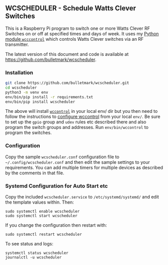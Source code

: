 ## WCSCHEDULER - Schedule Watts Clever Switches

This is a Raspberry Pi program to switch one or more Watts Clever RF
Switches on or off at specified times and days of week. It uses my
[Python module `wcccontrol`](https://github.com/bulletmark/wccontrol)
which controls Watts Clever switches via an RF transmitter.

The latest version of this document and code is available at
https://github.com/bulletmark/wcscheduler.

### Installation

```bash
git clone https://github.com/bulletmark/wcscheduler.git
cd wcscheduler
python3 -m venv env
env/bin/pip install -r requirements.txt
env/bin/pip install wcscheduler
```

The above will install
[`wccontrol`](https://pypi.org/project/wccontrol/) in your local env/
dir but you then need to follow the instructions to [configure
wccontrol](https://pypi.org/project/wccontrol/) from your local `env/`.
Be sure to set up the `gpio` group and `udev` rules etc described there
and also program the switch groups and addresses. Run
`env/bin/wccontrol` to program the switches.

### Configuration

Copy the sample `wcscheduler.conf` configuration file to
`~/.config/wcscheduler.conf` and then edit the sample settings to your
requirements. You can add multiple timers for multiple devices as
described by the comments in that file.

### Systemd Configuration for Auto Start etc

Copy the included `wcscheduler.service` to `/etc/systemd/systemd/` and
edit the template values within. Then:

    sudo systemctl enable wcscheduler
    sudo systemctl start wcscheduler

If you change the configuration then restart with:

    sudo systemctl restart wcscheduler

To see status and logs:

    systemctl status wcscheduler
    journalctl -u wcscheduler

<!-- vim: se ai syn=markdown: -->
